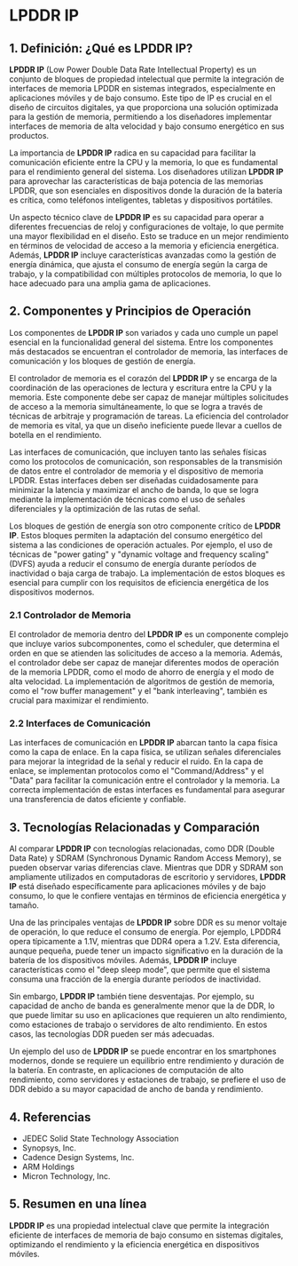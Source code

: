 # LPDDR IP

## 1. Definición: ¿Qué es **LPDDR IP**?
**LPDDR IP** (Low Power Double Data Rate Intellectual Property) es un conjunto de bloques de propiedad intelectual que permite la integración de interfaces de memoria LPDDR en sistemas integrados, especialmente en aplicaciones móviles y de bajo consumo. Este tipo de IP es crucial en el diseño de circuitos digitales, ya que proporciona una solución optimizada para la gestión de memoria, permitiendo a los diseñadores implementar interfaces de memoria de alta velocidad y bajo consumo energético en sus productos. 

La importancia de **LPDDR IP** radica en su capacidad para facilitar la comunicación eficiente entre la CPU y la memoria, lo que es fundamental para el rendimiento general del sistema. Los diseñadores utilizan **LPDDR IP** para aprovechar las características de baja potencia de las memorias LPDDR, que son esenciales en dispositivos donde la duración de la batería es crítica, como teléfonos inteligentes, tabletas y dispositivos portátiles. 

Un aspecto técnico clave de **LPDDR IP** es su capacidad para operar a diferentes frecuencias de reloj y configuraciones de voltaje, lo que permite una mayor flexibilidad en el diseño. Esto se traduce en un mejor rendimiento en términos de velocidad de acceso a la memoria y eficiencia energética. Además, **LPDDR IP** incluye características avanzadas como la gestión de energía dinámica, que ajusta el consumo de energía según la carga de trabajo, y la compatibilidad con múltiples protocolos de memoria, lo que lo hace adecuado para una amplia gama de aplicaciones.

## 2. Componentes y Principios de Operación
Los componentes de **LPDDR IP** son variados y cada uno cumple un papel esencial en la funcionalidad general del sistema. Entre los componentes más destacados se encuentran el controlador de memoria, las interfaces de comunicación y los bloques de gestión de energía. 

El controlador de memoria es el corazón del **LPDDR IP** y se encarga de la coordinación de las operaciones de lectura y escritura entre la CPU y la memoria. Este componente debe ser capaz de manejar múltiples solicitudes de acceso a la memoria simultáneamente, lo que se logra a través de técnicas de arbitraje y programación de tareas. La eficiencia del controlador de memoria es vital, ya que un diseño ineficiente puede llevar a cuellos de botella en el rendimiento.

Las interfaces de comunicación, que incluyen tanto las señales físicas como los protocolos de comunicación, son responsables de la transmisión de datos entre el controlador de memoria y el dispositivo de memoria LPDDR. Estas interfaces deben ser diseñadas cuidadosamente para minimizar la latencia y maximizar el ancho de banda, lo que se logra mediante la implementación de técnicas como el uso de señales diferenciales y la optimización de las rutas de señal.

Los bloques de gestión de energía son otro componente crítico de **LPDDR IP**. Estos bloques permiten la adaptación del consumo energético del sistema a las condiciones de operación actuales. Por ejemplo, el uso de técnicas de "power gating" y "dynamic voltage and frequency scaling" (DVFS) ayuda a reducir el consumo de energía durante períodos de inactividad o baja carga de trabajo. La implementación de estos bloques es esencial para cumplir con los requisitos de eficiencia energética de los dispositivos modernos.

### 2.1 Controlador de Memoria
El controlador de memoria dentro del **LPDDR IP** es un componente complejo que incluye varios subcomponentes, como el scheduler, que determina el orden en que se atienden las solicitudes de acceso a la memoria. Además, el controlador debe ser capaz de manejar diferentes modos de operación de la memoria LPDDR, como el modo de ahorro de energía y el modo de alta velocidad. La implementación de algoritmos de gestión de memoria, como el "row buffer management" y el "bank interleaving", también es crucial para maximizar el rendimiento.

### 2.2 Interfaces de Comunicación
Las interfaces de comunicación en **LPDDR IP** abarcan tanto la capa física como la capa de enlace. En la capa física, se utilizan señales diferenciales para mejorar la integridad de la señal y reducir el ruido. En la capa de enlace, se implementan protocolos como el "Command/Address" y el "Data" para facilitar la comunicación entre el controlador y la memoria. La correcta implementación de estas interfaces es fundamental para asegurar una transferencia de datos eficiente y confiable.

## 3. Tecnologías Relacionadas y Comparación
Al comparar **LPDDR IP** con tecnologías relacionadas, como DDR (Double Data Rate) y SDRAM (Synchronous Dynamic Random Access Memory), se pueden observar varias diferencias clave. Mientras que DDR y SDRAM son ampliamente utilizados en computadoras de escritorio y servidores, **LPDDR IP** está diseñado específicamente para aplicaciones móviles y de bajo consumo, lo que le confiere ventajas en términos de eficiencia energética y tamaño.

Una de las principales ventajas de **LPDDR IP** sobre DDR es su menor voltaje de operación, lo que reduce el consumo de energía. Por ejemplo, LPDDR4 opera típicamente a 1.1V, mientras que DDR4 opera a 1.2V. Esta diferencia, aunque pequeña, puede tener un impacto significativo en la duración de la batería de los dispositivos móviles. Además, **LPDDR IP** incluye características como el "deep sleep mode", que permite que el sistema consuma una fracción de la energía durante períodos de inactividad.

Sin embargo, **LPDDR IP** también tiene desventajas. Por ejemplo, su capacidad de ancho de banda es generalmente menor que la de DDR, lo que puede limitar su uso en aplicaciones que requieren un alto rendimiento, como estaciones de trabajo o servidores de alto rendimiento. En estos casos, las tecnologías DDR pueden ser más adecuadas.

Un ejemplo del uso de **LPDDR IP** se puede encontrar en los smartphones modernos, donde se requiere un equilibrio entre rendimiento y duración de la batería. En contraste, en aplicaciones de computación de alto rendimiento, como servidores y estaciones de trabajo, se prefiere el uso de DDR debido a su mayor capacidad de ancho de banda y rendimiento.

## 4. Referencias
- JEDEC Solid State Technology Association
- Synopsys, Inc.
- Cadence Design Systems, Inc.
- ARM Holdings
- Micron Technology, Inc.

## 5. Resumen en una línea
**LPDDR IP** es una propiedad intelectual clave que permite la integración eficiente de interfaces de memoria de bajo consumo en sistemas digitales, optimizando el rendimiento y la eficiencia energética en dispositivos móviles.
